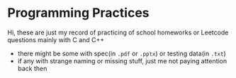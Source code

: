 # Programming Practices
Hi, these are just my record of practicing of school homeworks or Leetcode questions mainly with C and C++

- there might be some with spec(in `.pdf` or `.pptx`) or testing data(in `.txt`)
- if any with strange naming or missing stuff, just me not paying attention back then
